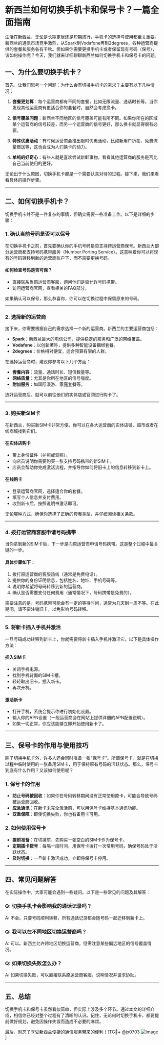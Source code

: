# 新西兰如何切换手机卡和保号卡？一篇全面指南

生活在新西兰，无论是长期定居还是短期旅行，手机卡的选择与使用都至关重要。新西兰的通信市场竞争激烈，从Spark到Vodafone再到2degrees，各种运营商提供的套餐和服务各有千秋。但如果你需要更换手机卡或者保留现有号码（保号），该如何操作呢？今天，我们就来详细聊聊新西兰如何切换手机卡和保号卡的问题。

## 一、为什么要切换手机卡？

首先，让我们思考一个问题：为什么会有切换手机卡的需求？主要有以下几种情况：

1. **套餐更划算**：每个运营商都有不同的套餐，比如无限流量、通话时长等。当你发现其他运营商有更适合你的套餐时，自然会考虑换卡。
   
2. **信号覆盖问题**：新西兰不同地区的信号覆盖可能有所不同。如果你所在的区域某个运营商的信号较差，而另一个运营商的信号更好，那么换卡就显得很有必要。

3. **特殊优惠活动**：有时候运营商会推出限时优惠活动，比如新用户折扣、免费流量赠送等，这也会成为人们换卡的动力。

4. **单纯的好奇心**：有些人就是喜欢尝试新鲜事物，看看其他运营商的服务是否比自己当前使用的更好。

无论出于什么原因，切换手机卡都是一个需要认真对待的过程。接下来，我们来看看具体的操作步骤。

---

## 二、如何切换手机卡？

切换手机卡并不是一件复杂的事情，但确实需要一些准备工作。以下是详细的步骤：

### 1. 确认当前号码是否可以保号

在切换手机卡之前，首先要确认你的手机号码是否支持跨运营商保号。新西兰大部分运营商都支持号码携带服务（Number Porting Service）。这意味着你可以将现有的号码转移到新的运营商账户下，而不需要更换号码。

#### 如何检查号码是否可保？
- 直接联系当前运营商客服，询问他们是否允许号码携带。
- 访问运营商官网，查看相关的FAQ部分。

如果确认可以保号，那么恭喜你，你可以在切换过程中保留原来的号码。

---

### 2. 选择新的运营商

接下来，你需要根据自己的需求选择一个新的运营商。新西兰的主要运营商包括：

- **Spark**：新西兰最大的电信公司，提供稳定的服务和广泛的网络覆盖。
- **Vodafone**：以创新著称，提供多种智能设备捆绑套餐。
- **2degrees**：价格相对便宜，适合预算有限的人群。

在选择运营商时，建议你参考以下几个方面：
- **套餐内容**：流量、通话时长、短信数量等。
- **网络质量**：尤其是你所在地区的信号强度。
- **附加服务**：如国际漫游、家庭套餐等。

选好运营商后，就可以前往他们的实体店或官网进行购卡了。

---

### 3. 购买新SIM卡

在新西兰，购买新SIM卡非常方便。你可以在各大运营商的实体店铺、超市或者在线商城找到它们。

#### 在实体店购卡
- 带上身份证件（护照或驾照）。
- 向店员说明你需要购买一张支持号码携带的新SIM卡。
- 店员会帮助你完成激活流程，并指导你如何将旧卡上的信息转移到新卡上。

#### 在线购卡
- 登录运营商官网，选择适合你的套餐。
- 填写个人信息并支付费用。
- 收到新卡后，按照说明书激活即可。

无论哪种方式，确保你选择了正确的套餐类型，并仔细阅读相关条款。

---

### 4. 拨打运营商客服申请号码携带

当你拿到新的SIM卡后，下一步是向原运营商申请号码携带。这是整个过程中最关键的一步。

#### 具体步骤如下：
1. 拨打原运营商的客服热线（通常是免费电话）。
2. 提供你的身份证明信息，包括姓名、地址、手机号码等。
3. 说明你希望将号码转移到新的运营商。
4. 确认是否需要支付任何费用（通常情况下，号码携带是免费的）。

需要注意的是，号码携带可能会有一定的等待时间，通常为几天到一周不等。在此期间，请不要注销旧卡，以免影响号码转移。

---

### 5. 将新卡插入手机并激活

一旦号码成功转移到新卡上，你就需要将新卡插入手机并激活它。以下是具体操作方法：

#### 插入SIM卡
- 关闭手机电源。
- 找到手机背面的SIM卡槽。
- 轻轻取出旧卡，插入新卡。
- 再次开机。

#### 激活新卡
- 打开手机，系统会提示你进行初始化设置。
- 输入你的APN设置（一般运营商会在网站上提供详细的APN配置说明）。
- 如果一切正常，你应该能够立即开始使用新卡了。

---

## 三、保号卡的作用与使用技巧

除了切换手机卡外，许多人还会同时准备一张“保号卡”。所谓保号卡，就是在切换过程中临时使用的一张备用SIM卡，用于保持原有号码的活跃状态。那么，保号卡到底有什么作用？又该如何使用呢？

### 1. 保号卡的作用
- **防止号码被回收**：如果你在号码转移期间没有正常使用原卡，可能会导致号码被运营商回收。
- **应急通讯**：在新卡未完全激活前，可以用保号卡维持基本通讯功能。
- **双重保障**：即使切换失败，你也有备用卡可用。

### 2. 如何使用保号卡
- **提前准备**：在切换前，先购买一张空白的SIM卡作为保号卡。
- **定期插卡拨号**：每隔一段时间，用保号卡拨打一次常用号码，确保号码处于活跃状态。
- **及时切换**：一旦新卡激活成功，立即将保号卡停用。

---

## 四、常见问题解答

在实际操作中，大家可能会遇到一些疑问。以下是一些常见的问题及其解答：

### Q: 切换手机卡会影响我的通话记录吗？
A: 不会。只要号码顺利转移，所有通话记录都会随号码一起迁移到新卡上。

### Q: 我可以在不同地区切换运营商吗？
A: 可以。新西兰允许跨地区切换运营商，但需注意某些偏远地区的信号覆盖情况。

### Q: 如果切换失败怎么办？
A: 如果切换失败，可以直接联系原运营商客服，说明情况并请求协助。

---

## 五、总结

切换手机卡和保号卡虽然看似简单，但实际上涉及多个环节。通过本文的详细介绍，相信你已经对整个过程有了清晰的认识。记住，无论何时切换手机卡，都要提前做好规划，避免因操作失误而造成不必要的麻烦。

最后，别忘了享受新西兰便捷的通信服务带来的便利！[TG💪+ @jx0703 ![Image](https://github.com/user-attachments/assets/dbca1d08-cadb-493c-b0ec-ad6f7a83f270)]